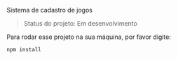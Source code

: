 <h>Sistema de cadastro de jogos</h>

> Status do projeto: Em desenvolvimento

Para rodar esse projeto na sua máquina, por favor digite:

```
npm install
```

